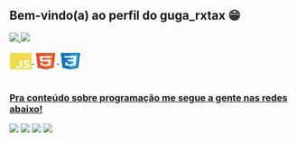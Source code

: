 
## Bem-vindo(a) ao perfil do guga_rxtax 😁
 <div>
   <a href="https://github.com/Guga-rxtax">
   <img height="180em" src="https://github-readme-stats.vercel.app/api?username=Guga-rxtax&show_icons=true&theme=shadow_blue&include_all_commits=true&count_private=true"/>
   <img height="180em" src="https://github-readme-stats.vercel.app/api/top-langs/?username=Guga-rxtax&layout=compact&langs_count=6&theme=shadow_blue"/>
</div>
    
<div style="display: inline_block"><br>
  <img align="center" alt="Js" height="30" width="40" src="https://raw.githubusercontent.com/devicons/devicon/master/icons/javascript/javascript-plain.svg">
  <img align="center" alt="HTML" height="30" width="40" src="https://raw.githubusercontent.com/devicons/devicon/master/icons/html5/html5-original.svg">
  <img align="center" alt="CSS" height="30" width="40" src="https://raw.githubusercontent.com/devicons/devicon/master/icons/css3/css3-original.svg">
</div>
 
<br>
 
### Pra conteúdo sobre programação me segue a gente nas redes abaixo!
 
<div> 
  <a href="https://www.instagram.com/guga_rxtax/?hl=pt-br" target="_blank"><img src="https://img.shields.io/badge/-Instagram-%23E4405F?style=for-the-badge&logo=instagram&logoColor=white" target="_blank"></a>
  <a href="" target="_blank"><img src="https://img.shields.io/badge/Discord-7289DA?style=for-the-badge&logo=discord&logoColor=white" target="_blank"></a> 
  <a href = "https://mail.google.com/mail/u/0/#inbox"><img src="https://img.shields.io/badge/-Gmail-%23333?style=for-the-badge&logo=gmail&logoColor=white" target="_blank"></a>
  <a href="https://www.linkedin.com/in/gustavo-barboza-3b8a20310/?trk=opento_sprofile_goalscard" target="_blank"><img src="https://img.shields.io/badge/-LinkedIn-%230077B5?style=for-the-        
  badge&logo=linkedin&logoColor=white" target="_blank"></a>
</div>
